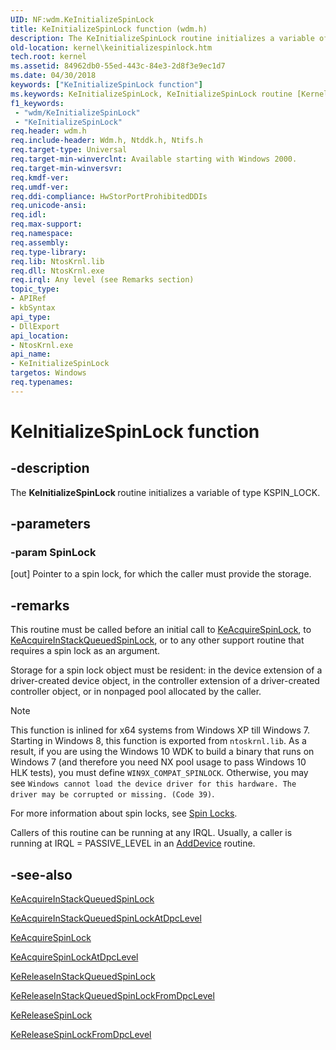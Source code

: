 ```yaml
---
UID: NF:wdm.KeInitializeSpinLock
title: KeInitializeSpinLock function (wdm.h)
description: The KeInitializeSpinLock routine initializes a variable of type KSPIN_LOCK.
old-location: kernel\keinitializespinlock.htm
tech.root: kernel
ms.assetid: 84962db0-55ed-443c-84e3-2d8f3e9ec1d7
ms.date: 04/30/2018
keywords: ["KeInitializeSpinLock function"]
ms.keywords: KeInitializeSpinLock, KeInitializeSpinLock routine [Kernel-Mode Driver Architecture], k105_715eff59-827a-4d41-8e3a-2ce0d1f1181d.xml, kernel.keinitializespinlock, wdm/KeInitializeSpinLock
f1_keywords:
 - "wdm/KeInitializeSpinLock"
 - "KeInitializeSpinLock"
req.header: wdm.h
req.include-header: Wdm.h, Ntddk.h, Ntifs.h
req.target-type: Universal
req.target-min-winverclnt: Available starting with Windows 2000.
req.target-min-winversvr: 
req.kmdf-ver: 
req.umdf-ver: 
req.ddi-compliance: HwStorPortProhibitedDDIs
req.unicode-ansi: 
req.idl: 
req.max-support: 
req.namespace: 
req.assembly: 
req.type-library: 
req.lib: NtosKrnl.lib
req.dll: NtosKrnl.exe
req.irql: Any level (see Remarks section)
topic_type:
- APIRef
- kbSyntax
api_type:
- DllExport
api_location:
- NtosKrnl.exe
api_name:
- KeInitializeSpinLock
targetos: Windows
req.typenames: 
---
```


# KeInitializeSpinLock function


## -description


The <b>KeInitializeSpinLock </b>routine initializes a variable of type KSPIN_LOCK.


## -parameters




### -param SpinLock 
[out]
Pointer to a spin lock, for which the caller must provide the storage.


## -remarks



This routine must be called before an initial call to <a href="https://docs.microsoft.com/windows-hardware/drivers/ddi/wdm/nf-wdm-keacquirespinlock">KeAcquireSpinLock</a>, to <a href="https://docs.microsoft.com/previous-versions/windows/hardware/drivers/ff551899(v=vs.85)">KeAcquireInStackQueuedSpinLock</a>, or to any other support routine that requires a spin lock as an argument.

Storage for a spin lock object must be resident: in the device extension of a driver-created device object, in the controller extension of a driver-created controller object, or in nonpaged pool allocated by the caller.

> [!NOTE]
> This function is inlined for x64 systems from Windows XP till Windows 7.
> Starting in Windows 8, this function is exported from `ntoskrnl.lib`. As a result, if you are using the Windows 10 WDK to build a binary that runs on Windows 7 (and therefore you need NX pool usage to pass Windows 10 HLK tests), you must define `WIN9X_COMPAT_SPINLOCK`.  Otherwise, you may see `Windows cannot load the device driver for this hardware. The driver may be corrupted or missing. (Code 39)`.

For more information about spin locks, see <a href="https://docs.microsoft.com/windows-hardware/drivers/kernel/spin-locks">Spin Locks</a>.

Callers of this routine can be running at any IRQL. Usually, a caller is running at IRQL = PASSIVE_LEVEL in an <a href="https://docs.microsoft.com/windows-hardware/drivers/ddi/wdm/nc-wdm-driver_add_device">AddDevice</a> routine.


## -see-also




<a href="https://docs.microsoft.com/previous-versions/windows/hardware/drivers/ff551899(v=vs.85)">KeAcquireInStackQueuedSpinLock</a>



<a href="https://docs.microsoft.com/previous-versions/windows/hardware/drivers/ff551908(v=vs.85)">KeAcquireInStackQueuedSpinLockAtDpcLevel</a>



<a href="https://docs.microsoft.com/windows-hardware/drivers/ddi/wdm/nf-wdm-keacquirespinlock">KeAcquireSpinLock</a>



<a href="https://docs.microsoft.com/windows-hardware/drivers/ddi/wdm/nf-wdm-keacquirespinlockatdpclevel">KeAcquireSpinLockAtDpcLevel</a>



<a href="https://docs.microsoft.com/windows-hardware/drivers/ddi/wdm/nf-wdm-kereleaseinstackqueuedspinlock">KeReleaseInStackQueuedSpinLock</a>



<a href="https://docs.microsoft.com/windows-hardware/drivers/ddi/wdm/nf-wdm-kereleaseinstackqueuedspinlockfromdpclevel">KeReleaseInStackQueuedSpinLockFromDpcLevel</a>



<a href="https://docs.microsoft.com/windows-hardware/drivers/ddi/wdm/nf-wdm-kereleasespinlock">KeReleaseSpinLock</a>



<a href="https://docs.microsoft.com/windows-hardware/drivers/ddi/wdm/nf-wdm-kereleasespinlockfromdpclevel">KeReleaseSpinLockFromDpcLevel</a>
 

 


